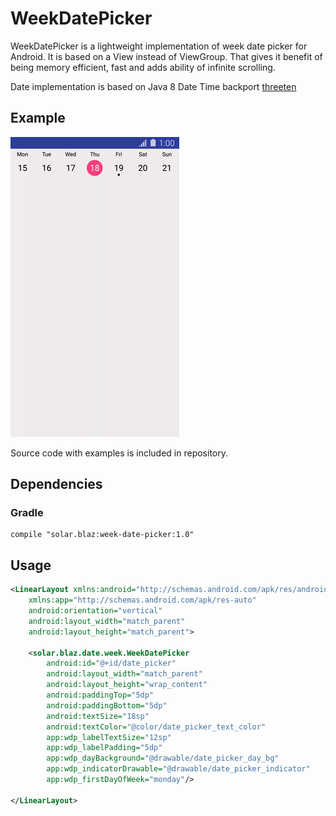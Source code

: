 # WeekDatePicker

WeekDatePicker is a lightweight implementation of week date picker for Android. It is based on a View instead of ViewGroup. That gives it benefit of being memory efficient, fast and adds ability of infinite scrolling.

Date implementation is based on Java 8 Date Time backport [threeten](http://www.threeten.org/)

## Example
![Example screenshot](images/example_screenshot.gif)

Source code with examples is included in repository.

## Dependencies
### Gradle
```
compile "solar.blaz:week-date-picker:1.0"
```

## Usage
```xml
<LinearLayout xmlns:android="http://schemas.android.com/apk/res/android"
    xmlns:app="http://schemas.android.com/apk/res-auto"
    android:orientation="vertical"
    android:layout_width="match_parent"
    android:layout_height="match_parent">

    <solar.blaz.date.week.WeekDatePicker
        android:id="@+id/date_picker"
        android:layout_width="match_parent"
        android:layout_height="wrap_content"
        android:paddingTop="5dp"
        android:paddingBottom="5dp"
        android:textSize="18sp"
        android:textColor="@color/date_picker_text_color"
        app:wdp_labelTextSize="12sp"
        app:wdp_labelPadding="5dp"
        app:wdp_dayBackground="@drawable/date_picker_day_bg"
        app:wdp_indicatorDrawable="@drawable/date_picker_indicator"
        app:wdp_firstDayOfWeek="monday"/>

</LinearLayout>

```
